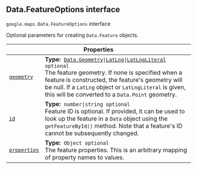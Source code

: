 
<devsite-heading text=" Data.FeatureOptions interface" for="Data.FeatureOptions" level="h2" link="" toc="" back-to-top=""><h2 id="Data.FeatureOptions" is-upgraded="">Data.FeatureOptions interface </h2></devsite-heading>
<p>
<code translate="no" dir="ltr"><span itemprop="path">google.maps</span>.<span itemprop="name">Data.FeatureOptions</span></code>
interface
</p>
<p>Optional parameters for creating <code translate="no" dir="ltr">Data.Feature</code> objects.</p>
<div class="devsite-table-wrapper"><table class="properties responsive" summary="interface Data.FeatureOptions - Properties">
<thead>
<tr><th colspan="2">Properties</th>
</tr></thead>
<tbody>
<tr id="Data.FeatureOptions.geometry">
<td itemprop="property"><code translate="no" dir="ltr"><a class="secret-link" href="#Data.FeatureOptions.geometry"><span>geometry</span></a></code></td>
<td><div><strong>Type:</strong>&nbsp; <code translate="no" dir="ltr"><a href="Data.Geometry.md">Data.Geometry</a>|<a href="LatLng.md">LatLng</a>|<a href="LatLngLiteral.md">LatLngLiteral</a> <span class="optional-type-annotation">optional</span></code></div>
<div class="desc">The feature geometry. If none is specified when a feature is constructed, the feature's geometry will be null. If a <code translate="no" dir="ltr">LatLng</code> object or <code translate="no" dir="ltr">LatLngLiteral</code> is given, this will be converted to a <code translate="no" dir="ltr">Data.Point</code> geometry.</div></td>
</tr>
<tr id="Data.FeatureOptions.id">
<td itemprop="property"><code translate="no" dir="ltr"><a class="secret-link" href="#Data.FeatureOptions.id"><span>id</span></a></code></td>
<td><div><strong>Type:</strong>&nbsp; <code translate="no" dir="ltr">number|string <span class="optional-type-annotation">optional</span></code></div>
<div class="desc">Feature ID is optional. If provided, it can be used to look up the feature in a <code translate="no" dir="ltr">Data</code> object using the <code translate="no" dir="ltr">getFeatureById()</code> method. Note that a feature's ID cannot be subsequently changed.</div></td>
</tr>
<tr id="Data.FeatureOptions.properties">
<td itemprop="property"><code translate="no" dir="ltr"><a class="secret-link" href="#Data.FeatureOptions.properties"><span>properties</span></a></code></td>
<td><div><strong>Type:</strong>&nbsp; <code translate="no" dir="ltr">Object <span class="optional-type-annotation">optional</span></code></div>
<div class="desc">The feature properties. This is an arbitrary mapping of property names to values.</div></td>
</tr>
</tbody>
</table></div>
<script src="replace_links.js"></script>
